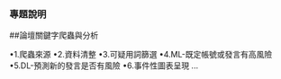 ### 專題說明 

##論壇關鍵字爬蟲與分析

•1.爬蟲來源
•2.資料清整
•3.可疑用詞篩選
•4.ML-既定帳號或發言有高風險
•5.DL-預測新的發言是否有風險
•6.事件性圖表呈現
...

